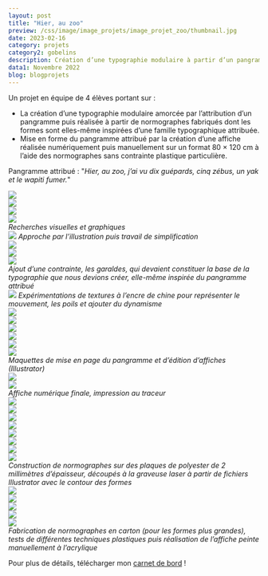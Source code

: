 ```yaml
---
layout: post
title: "Hier, au zoo"
preview: /css/image/image_projets/image_projet_zoo/thumbnail.jpg
date: 2023-02-16
category: projets 
category2: gobelins
description: Création d’une typographie modulaire à partir d’un pangramme
data1: Novembre 2022
blog: blogprojets
---
```


Un projet en équipe de 4 élèves portant sur :
* La création d’une typographie modulaire amorcée par l’attribution d’un pangramme puis réalisée à partir de normographes fabriqués dont les formes sont elles-même inspirées d’une famille typographique attribuée.
* Mise en forme du pangramme attribué par la création d’une affiche réalisée numériquement puis manuellement sur un format 80 × 120 cm à l’aide des normographes sans contrainte plastique particulière.

Pangramme attribué :
"<i>Hier, au zoo, j’ai vu dix guépards, cinq zébus, un yak et le wapiti fumer.</i>"

<div class="image_container">
<div><img onclick="Zoom(this)" class="img-gallery" src="/css/image/image_projets/image_projet_zoo/img1.jpg"></div>
<div><img onclick="Zoom(this)" class="img-gallery" src="/css/image/image_projets/image_projet_zoo/img2.jpg"></div>
<div><img onclick="Zoom(this)" class="img-gallery" src="/css/image/image_projets/image_projet_zoo/img3.jpg"></div>
<div><img onclick="Zoom(this)" class="img-gallery" src="/css/image/image_projets/image_projet_zoo/img4.jpg"></div>
<em>Recherches visuelles et graphiques</em>
</div>

<img onclick="Zoom(this)" class="img-gallery" src="/css/image/image_projets/image_projet_zoo/img5.jpg">
<em>Approche par l’illustration puis travail de simplification</em>

<div class="image_container">
<div style="width: 100% !important;"><img onclick="Zoom(this)" class="img-gallery" src="/css/image/image_projets/image_projet_zoo/img6.jpg"></div>
<div><img onclick="Zoom(this)" class="img-gallery" src="/css/image/image_projets/image_projet_zoo/img7.jpg"></div>
<div><img onclick="Zoom(this)" class="img-gallery" src="/css/image/image_projets/image_projet_zoo/img8.jpg"></div>
<em>Ajout d’une contrainte, les garaldes, qui devaient constituer la base de la typographie que nous devions créer, elle-même inspirée du pangramme attribué</em>
</div>

<img onclick="Zoom(this)" class="img-gallery" src="/css/image/image_projets/image_projet_zoo/img9.jpg">
<em>Expérimentations de textures à l’encre de chine pour représenter le mouvement, les poils et ajouter du dynamisme</em>

<div class="image_container">
<div class="three"><img onclick="Zoom(this)" class="img-gallery" src="/css/image/image_projets/image_projet_zoo/img10.jpg"></div>
<div class="three"><img onclick="Zoom(this)" class="img-gallery" src="/css/image/image_projets/image_projet_zoo/img11.jpg"></div>
<div class="three"><img onclick="Zoom(this)" class="img-gallery" src="/css/image/image_projets/image_projet_zoo/img12.jpg"></div>
<div class="three"><img onclick="Zoom(this)" class="img-gallery" src="/css/image/image_projets/image_projet_zoo/img13.jpg"></div>
<div class="three"><img onclick="Zoom(this)" class="img-gallery" src="/css/image/image_projets/image_projet_zoo/img14.jpg"></div>
<div class="three"><img onclick="Zoom(this)" class="img-gallery" src="/css/image/image_projets/image_projet_zoo/img15.jpg"></div>
<em>Maquettes de mise en page du pangramme et d’édition d’affiches (Illustrator)</em>
</div>

<div class="image_container">
<div><img onclick="Zoom(this)" class="img-gallery" src="/css/image/image_projets/image_projet_zoo/img16.jpg"></div>
<div><img onclick="Zoom(this)" class="img-gallery" src="/css/image/image_projets/image_projet_zoo/img17.jpg"></div>
<em>Affiche numérique finale, impression au traceur</em>
</div>

<div class="image_container">
<div class="three"><img onclick="Zoom(this)" class="img-gallery" src="/css/image/image_projets/image_projet_zoo/img18.jpg"></div>
<div class="three"><img onclick="Zoom(this)" class="img-gallery" src="/css/image/image_projets/image_projet_zoo/img19.jpg"></div>
<div class="three"><img onclick="Zoom(this)" class="img-gallery" src="/css/image/image_projets/image_projet_zoo/img20.jpg"></div>
<div class="three"><img onclick="Zoom(this)" class="img-gallery" src="/css/image/image_projets/image_projet_zoo/img21.jpg"></div>
<div class="three"><img onclick="Zoom(this)" class="img-gallery" src="/css/image/image_projets/image_projet_zoo/img22.jpg"></div>
<div class="three"><img onclick="Zoom(this)" class="img-gallery" src="/css/image/image_projets/image_projet_zoo/img23.jpg"></div>
<div class="three"><img onclick="Zoom(this)" class="img-gallery" src="/css/image/image_projets/image_projet_zoo/img24.jpg"></div>
<div><img onclick="Zoom(this)" class="img-gallery" src="/css/image/image_projets/image_projet_zoo/gif.gif"></div>
<em>Construction de normographes sur des plaques de polyester de 2 millimètres d’épaisseur, découpés à la graveuse laser à partir de fichiers Illustrator avec le contour des formes</em>
</div>

<div class="image_container">
<div class="three"><img onclick="Zoom(this)" class="img-gallery" src="/css/image/image_projets/image_projet_zoo/img25.jpg"></div>
<div class="three"><img onclick="Zoom(this)" class="img-gallery" src="/css/image/image_projets/image_projet_zoo/img26.jpg"></div>
<div class="three"><img onclick="Zoom(this)" class="img-gallery" src="/css/image/image_projets/image_projet_zoo/img27.jpg"></div>
<div class="three"><img onclick="Zoom(this)" class="img-gallery" src="/css/image/image_projets/image_projet_zoo/img28.jpg"></div>
<div class="three"><img onclick="Zoom(this)" class="img-gallery" src="/css/image/image_projets/image_projet_zoo/img29.jpg"></div>
<div class="three"></div>
<em>Fabrication de normographes en carton (pour les formes plus grandes), tests de différentes techniques plastiques puis réalisation de l’affiche peinte manuellement à l’acrylique</em>
</div>


Pour plus de détails, télécharger mon <a href="https://drive.google.com/file/d/1V0FJZBR2wrkOzF1gYc3Q2KDSbJ6fv4XJ/view?usp=share_link">carnet de bord</a> !
